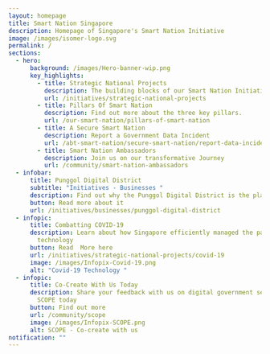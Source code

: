 ```yaml
---
layout: homepage
title: Smart Nation Singapore
description: Homepage of Singapore's Smart Nation Initiative
image: /images/isomer-logo.svg
permalink: /
sections:
  - hero:
      background: /images/Hero-banner-wip.png
      key_highlights:
        - title: Strategic National Projects
          description: The building blocks of our Smart Nation Initiative
          url: /initiatives/strategic-national-projects
        - title: Pillars Of Smart Nation
          description: Find out more about the three key pillars.
          url: /our-smart-nation/pillars-of-smart-nation
        - title: A Secure Smart Nation
          description: Report a Government Data Incident
          url: /abt-smart-nation/secure-smart-nation/report-data-incident/
        - title: Smart Nation Ambassadors
          description: Join us on our transformative Journey
          url: /community/smart-nation-ambassadors
  - infobar:
      title: Punggol Digital District
      subtitle: "Initiatives - Businesses "
      description: Find out why the Punggol Digital District is the place to be!
      button: Read more about it
      url: /initiatives/businesses/punggol-digital-district
  - infopic:
      title: Combatting COVID-19
      description: Learn about how Singapore efficiently managed the pandemic with
        technology
      button: Read  More here
      url: /initiatives/strategic-national-projects/covid-19
      image: /images/Infopix-Covid-19.png
      alt: "Covid-19 Technology "
  - infopic:
      title: Co-Create With Us Today
      description: Share your feedback with us on digital government services via
        SCOPE today
      button: Find out more
      url: /community/scope
      image: /images/Infopix-SCOPE.png
      alt: SCOPE - Co-create with us
notification: ""
---
```

